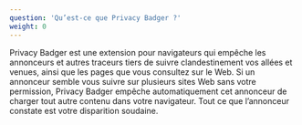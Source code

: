```yaml
---
question: 'Qu’est-ce que Privacy Badger ?'
weight: 0
---
```


Privacy Badger est une extension pour navigateurs qui empêche les annonceurs et autres traceurs tiers de suivre clandestinement vos allées et venues, ainsi que les pages que vous consultez sur le Web. Si un annonceur semble vous suivre sur plusieurs sites Web sans votre permission, Privacy Badger empêche automatiquement cet annonceur de charger tout autre contenu dans votre navigateur. Tout ce que l’annonceur constate est votre disparition soudaine.
